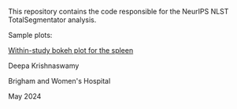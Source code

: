 This repository contains the code responsible for the NeurIPS NLST TotalSegmentator analysis. 

Sample plots: 

[Within-study bokeh plot for the spleen](https://htmlpreview.github.io/?https://github.com/deepakri201/neurips_nlst_totalsegmentator/blob/main/Spleen.html)

Deepa Krishnaswamy

Brigham and Women's Hospital 

May 2024 

